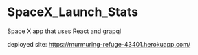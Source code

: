 # SpaceX_Launch_Stats
Space X app that uses React and grapql

deployed site: https://murmuring-refuge-43401.herokuapp.com/
